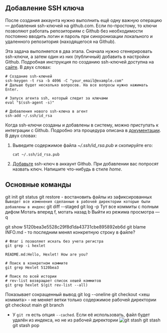 ## Добавление SSH ключа

После создания аккаунта нужно выполнить ещё одну важную операцию — добавления ssh-ключей на github.com. Если по-простому, то ключи позволяют работать репозиториям с Github без необходимости постоянно вводить логин и пароль при синхронизации локального и удаленного репозитория (находящегося на Github).

Эта задача выполняется в два этапа. Сначала нужно сгенерировать ssh-ключи, а затем один из них (публичный) добавить в настройки Github. Подробная инструкция по созданию ssh-ключей доступна на [сайте](https://docs.github.com/en/github/authenticating-to-github/generating-a-new-ssh-key-and-adding-it-to-the-ssh-agent). В двух словах:

```
# Создание ssh-ключей
ssh-keygen -t rsa -b 4096 -C "your_email@example.com"
# Дальше будет несколько вопросов. На все вопросы нужно нажимать Enter.

# Запуск агента ssh, который следит за ключами
eval "$(ssh-agent -s)"

# Добавления нового ssh-ключа в агент
ssh-add ~/.ssh/id_rsa
```

Когда ssh-ключи созданы и добавлены в систему, можно приступать к интеграции с Github. Подробно эта процедура описана в [документации](https://docs.github.com/en/github/authenticating-to-github/adding-a-new-ssh-key-to-your-github-account). В двух словах:

1.  Выведите содержимое файла _~/.ssh/id_rsa.pub_ и скопируйте его:
    
    ```
    cat ~/.ssh/id_rsa.pub
    ```
    
2.  [Добавьте](https://github.com/settings/keys) ssh-ключ в аккаунт Github. При добавлении вас попросят назвать ключ. Напишите что-нибудь в стиле _home_.

## Основные команды
git init
git status
git restore - востановить файлы из зафиксированных
`Выведет все изменения сделанные в рабочей директории которые были добавлены в индекс`
git diff --staged
git log -p
Тут все коммиты с полным дифом
Мотать вперед f, мотать назад b
Выйти из режима просмотра — q

git show 5120bea3e5528c29f8d1da43731cbe895892eb6d
git blame INFO.md - то последним менял конкретную строку в файле?

```
# Флаг i позволяет искать без учета регистра
git grep -i hexlet

README.md:Hello, Hexlet! How are you?

# Поиск в конкретном коммите
git grep Hexlet 5120bea3

# Поиск по всей истории
# rev-list возвращает список хешей коммитов
git grep hexlet $(git rev-list --all)
```


Показывает сокращенный вывод
git log --oneline
git checkout <хеш коммита> - не меняет ветки только содержимое рабочей директории
git checkout main
git branch
-   У `git rm` есть опция `--cached`. Если её использовать, файл будет удалён из индекса, но не из рабочей директории
![git stash](https://cdn2.hexlet.io/derivations/image/original/eyJpZCI6ImY4ZjU4MmFjY2FlNTQ1NzY4NTM2OTUwOTVkYmUwODJhLmpwZyIsInN0b3JhZ2UiOiJjYWNoZSJ9?signature=c13cc2d6408a8f67a8eda11bb07ba0e8fcde26053081bc6ec1cf64638aa7977e)
git stash 
git stash pop